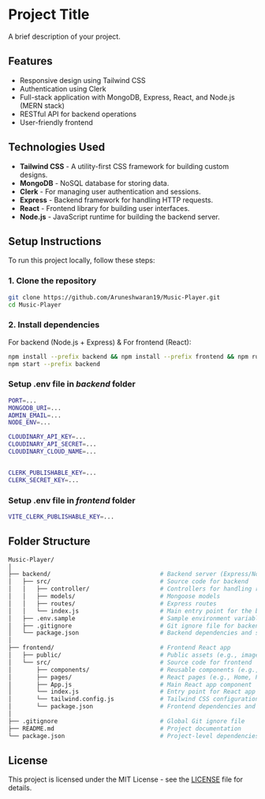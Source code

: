 # Project Title

A brief description of your project.

## Features

- Responsive design using Tailwind CSS
- Authentication using Clerk
- Full-stack application with MongoDB, Express, React, and Node.js (MERN stack)
- RESTful API for backend operations
- User-friendly frontend

## Technologies Used

- **Tailwind CSS** - A utility-first CSS framework for building custom designs.
- **MongoDB** - NoSQL database for storing data.
- **Clerk** - For managing user authentication and sessions.
- **Express** - Backend framework for handling HTTP requests.
- **React** - Frontend library for building user interfaces.
- **Node.js** - JavaScript runtime for building the backend server.

## Setup Instructions

To run this project locally, follow these steps:

### 1. Clone the repository

```bash
git clone https://github.com/Aruneshwaran19/Music-Player.git
cd Music-Player
```
### 2. Install dependencies
For backend (Node.js + Express) & For frontend (React):
```bash
npm install --prefix backend && npm install --prefix frontend && npm run build --prefix frontend
npm start --prefix backend
```

### Setup .env file in _backend_ folder

```bash
PORT=...
MONGODB_URI=...
ADMIN_EMAIL=...
NODE_ENV=...

CLOUDINARY_API_KEY=...
CLOUDINARY_API_SECRET=...
CLOUDINARY_CLOUD_NAME=...


CLERK_PUBLISHABLE_KEY=...
CLERK_SECRET_KEY=...
```

### Setup .env file in _frontend_ folder

```bash
VITE_CLERK_PUBLISHABLE_KEY=...
```
## Folder Structure
```bash
Music-Player/
│
├── backend/                               # Backend server (Express/Node)
│   ├── src/                               # Source code for backend
│   │   ├── controller/                    # Controllers for handling requests
│   │   ├── models/                        # Mongoose models
│   │   ├── routes/                        # Express routes
│   │   └── index.js                       # Main entry point for the backend server
│   ├── .env.sample                        # Sample environment variables file
│   ├── .gitignore                         # Git ignore file for backend
│   └── package.json                       # Backend dependencies and scripts
│
├── frontend/                              # Frontend React app
│   ├── public/                            # Public assets (e.g., images, icons)
│   └── src/                               # Source code for frontend
│       ├── components/                    # Reusable components (e.g., Navbar, SongCard)
│       ├── pages/                         # React pages (e.g., Home, Playlist)
│       ├── App.js                         # Main React app component
│       └── index.js                       # Entry point for React app
│       └── tailwind.config.js             # Tailwind CSS configuration
│       └── package.json                   # Frontend dependencies and scripts
│
├── .gitignore                             # Global Git ignore file
├── README.md                              # Project documentation
└── package.json                           # Project-level dependencies and scripts (includes both frontend and backend)

```
## License

This project is licensed under the MIT License - see the [LICENSE](LICENSE) file for details.




